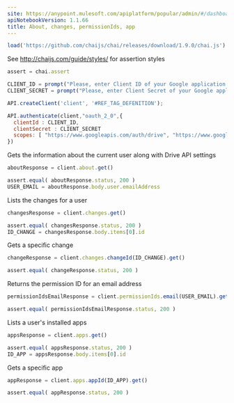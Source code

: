 ```yaml
---
site: https://anypoint.mulesoft.com/apiplatform/popular/admin/#/dashboard/apis/12164/versions/12574/portal/pages/28943/edit
apiNotebookVersion: 1.1.66
title: About, changes, permissionIds, app
---
```


```javascript
load('https://github.com/chaijs/chai/releases/download/1.9.0/chai.js')
```

See http://chaijs.com/guide/styles/ for assertion styles

```javascript
assert = chai.assert
```

```javascript
CLIENT_ID = prompt("Please, enter Client ID of your Google application.")
CLIENT_SECRET = prompt("Please, enter Client Secret of your Google application.")
```

```javascript
API.createClient('client', '#REF_TAG_DEFENITION');
```

```javascript
API.authenticate(client,"oauth_2_0",{
  clientId : CLIENT_ID,
  clientSecret : CLIENT_SECRET
  scopes: [ "https://www.googleapis.com/auth/drive", "https://www.googleapis.com/auth/drive.apps.readonly" ]
})
```

Gets the information about the current user along with Drive API settings

```javascript
aboutResponse = client.about.get()
```

```javascript
assert.equal( aboutResponse.status, 200 )
USER_EMAIL = aboutResponse.body.user.emailAddress
```

Lists the changes for a user

```javascript
changesResponse = client.changes.get()
```

```javascript
assert.equal( changesResponse.status, 200 )
ID_CHANGE = changesResponse.body.items[0].id
```

Gets a specific change

```javascript
changeResponse = client.changes.changeId(ID_CHANGE).get()
```

```javascript
assert.equal( changeResponse.status, 200 )
```

Returns the permission ID for an email address

```javascript
permissionIdsEmailResponse = client.permissionIds.email(USER_EMAIL).get()
```

```javascript
assert.equal( permissionIdsEmailResponse.status, 200 )
```

Lists a user's installed apps

```javascript
appsResponse = client.apps.get()
```

```javascript
assert.equal( appsResponse.status, 200 )
ID_APP = appsResponse.body.items[0].id
```

Gets a specific app

```javascript
appResponse = client.apps.appId(ID_APP).get()
```

```javascript
assert.equal( appResponse.status, 200 )
```